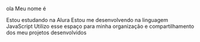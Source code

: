 ola 
Meu nome é 

Estou estudando na Alura
Estou me desenvolvendo na linguagem JavaScript
Utilizo esse espaço para minha organização e compartilhamento dos meu projetos desenvolvidos
